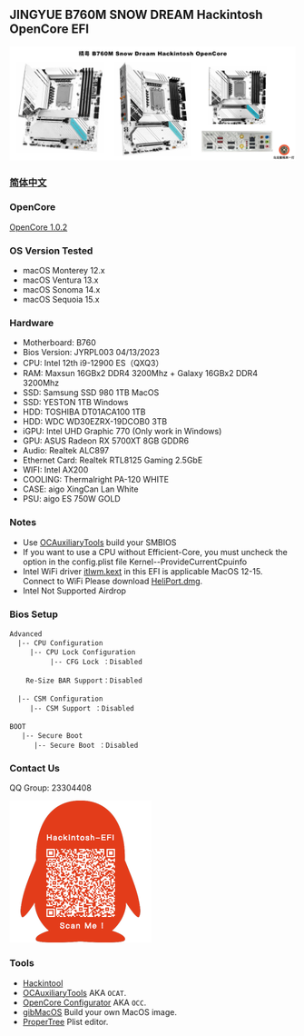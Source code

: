 ## JINGYUE B760M SNOW DREAM Hackintosh OpenCore EFI

![image](ScreenShot/JINGYUEB760M.jpg)

### [简体中文](https://github.com/hackintosh-club/Jginyue-B760M-Snow-Dream-OpenCore)

### OpenCore

[OpenCore 1.0.2](https://github.com/acidanthera/OpenCorePkg)

### OS Version Tested

- macOS Monterey 12.x
- macOS Ventura    13.x
- macOS Sonoma   14.x
- macOS Sequoia 15.x

### Hardware

- Motherboard: B760
- Bios Version: JYRPL003 04/13/2023
- CPU: Intel 12th i9-12900 ES（QXQ3）
- RAM: Maxsun 16GBx2 DDR4 3200Mhz + Galaxy 16GBx2 DDR4 3200Mhz
- SSD: Samsung SSD 980 1TB MacOS
- SSD: YESTON 1TB Windows
- HDD: TOSHIBA DT01ACA100 1TB
- HDD: WDC WD30EZRX-19DCOB0 3TB
- iGPU: Intel UHD Graphic 770 (Only work in Windows)
- GPU: ASUS Radeon RX 5700XT 8GB GDDR6
- Audio: Realtek ALC897
- Ethernet Card: Realtek RTL8125 Gaming 2.5GbE
- WIFI: Intel AX200
- COOLING: Thermalright PA-120 WHITE
- CASE: aigo XingCan Lan White
- PSU:  aigo ES 750W GOLD

### Notes

 - Use [OCAuxiliaryTools](https://github.com/ic005k/OCAuxiliaryTools) build your SMBIOS
 - If you want to use a CPU without  Efficient-Core, you must uncheck the option in the config.plist file Kernel--ProvideCurrentCpuinfo
 - Intel WiFi driver [itlwm.kext](https://github.com/OpenIntelWireless/itlwm/releases) in this EFI is applicable MacOS 12-15. Connect to WiFi Please download [HeliPort.dmg](https://github.com/OpenIntelWireless/HeliPort/releases/download/v2.0.0-alpha/HeliPort.dmg).
 - Intel Not Supported  Airdrop

### Bios Setup

```
Advanced
  |-- CPU Configuration
     |-- CPU Lock Configuration
	      |-- CFG Lock ：Disabled
	      
	Re-Size BAR Support：Disabled
           
  |-- CSM Configuration
     |-- CSM Support ：Disabled

BOOT
   |-- Secure Boot
      |-- Secure Boot ：Disabled 
```

### Contact Us

QQ Group: 23304408

![image](ScreenShot/QRCode.png)


### Tools

- [Hackintool](https://github.com/headkaze/Hackintool) 
- [OCAuxiliaryTools](https://github.com/ic005k/OCAuxiliaryTools) AKA `OCAT`.
- [OpenCore Configurator](https://mackie100projects.altervista.org/opencore-configurator/) AKA `OCC`.
- [gibMacOS](https://github.com/corpnewt/gibMacOS) Build your own MacOS image.
- [ProperTree](https://github.com/corpnewt/ProperTree) Plist editor.
